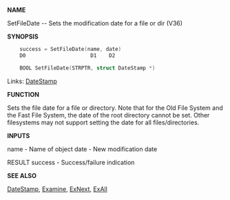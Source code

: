 
**NAME**

SetFileDate -- Sets the modification date for a file or dir (V36)

**SYNOPSIS**

```c
    success = SetFileDate(name, date)
    D0                     D1    D2

    BOOL SetFileDate(STRPTR, struct DateStamp *)

```
Links: [DateStamp](_0068.md) 

**FUNCTION**

Sets the file date for a file or directory.  Note that for the Old
File System and the Fast File System, the date of the root directory
cannot be set.  Other filesystems may not support setting the date
for all files/directories.

**INPUTS**

name - Name of object
date - New modification date

RESULT
success - Success/failure indication

**SEE ALSO**

[DateStamp](DateStamp.md), [Examine](Examine.md), [ExNext](ExNext.md), [ExAll](ExAll.md)
